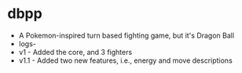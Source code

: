 # dbpp
- A Pokemon-inspired turn based fighting game, but it's Dragon Ball
- logs-
- v1 - Added the core, and 3 fighters
- v1.1 - Added two new features, i.e., energy and move descriptions
